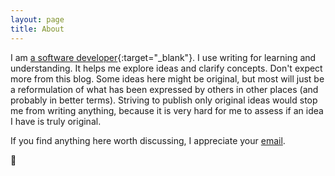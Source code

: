 ```yaml
---
layout: page
title: About
---
```


I am [a software
developer](https://github.com/jnthnhrrh){:target="_blank"}. I use
writing for learning and understanding. It helps me explore ideas and
clarify concepts. Don't expect more from this blog. Some ideas here might be
original, but most will just be a reformulation of what has been expressed by
others in other places (and probably in better terms). Striving to publish only
original ideas would stop me from writing anything, because it is very hard for
me to assess if an idea I have is truly original.

If you find anything here worth discussing, I appreciate your <a
href="mailto:jonathan.herrera@posteo.de">email</a>.

<div class="flowers">
🌻
</div>
